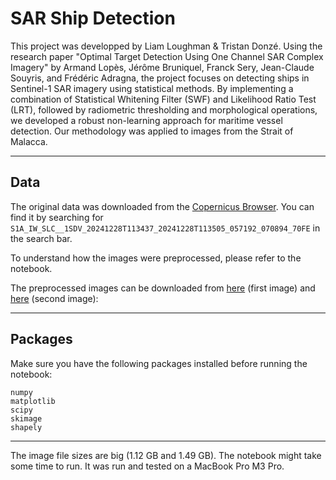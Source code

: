 # SAR Ship Detection

This project was developped by Liam Loughman & Tristan Donzé.
Using the research paper "Optimal Target Detection Using One Channel SAR Complex Imagery" by Armand Lopès, Jérôme Bruniquel, Franck Sery, Jean-Claude Souyris, and Frédéric Adragna, the project focuses on detecting ships in Sentinel-1 SAR imagery using statistical methods.
By implementing a combination of Statistical Whitening Filter (SWF) and Likelihood Ratio Test (LRT), followed by radiometric thresholding and morphological operations, we developed a robust non-learning approach for maritime vessel detection. Our methodology was applied to images from the Strait of Malacca.

---

## Data

The original data was downloaded from the [Copernicus Browser](https://browser.dataspace.copernicus.eu). You can find it by searching for `S1A_IW_SLC__1SDV_20241228T113437_20241228T113505_057192_070894_70FE` in the search bar.

To understand how the images were preprocessed, please refer to the notebook.

The preprocessed images can be downloaded from [here](https://www.icloud.com/iclouddrive/032K1jARLtETKiQylxUk3x2rA#S1A%5FIW1%5FSLC%5FCal%5Fvv%5Fintensity%5FVV%5FIW1) (first image) and [here](https://www.icloud.com/iclouddrive/063xa-i5fq8jPyNtceDQST15A#S1A%5FIW1%5FSLC%5FCal%5Fvv%5Fintensity%5FVV%5FIW2) (second image):

---

## Packages

Make sure you have the following packages installed before running the notebook:

```
numpy
matplotlib
scipy
skimage
shapely
```

---

The image file sizes are big (1.12 GB and 1.49 GB). The notebook might take some time to run. It was run and tested on a MacBook Pro M3 Pro.

